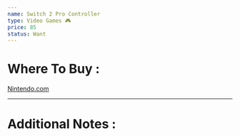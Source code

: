 ```yaml
---
name: Switch 2 Pro Controller
type: Video Games 🎮
price: 85
status: Want
---
```

# Where To Buy :

[Nintendo.com](https://www.nintendo.com/us/store/products/nintendo-switch-2-pro-controller-123674/?srsltid=AfmBOooau4zYV3sQNldOhsFio4IEsgxbnNUuUuCDxd8p7q23qEQLrXk9)

---
# Additional Notes :

